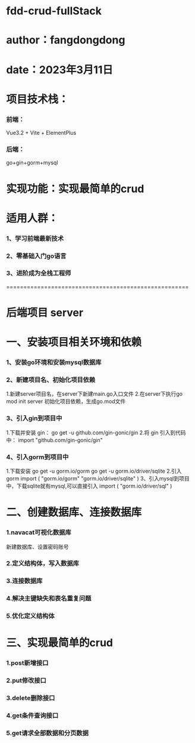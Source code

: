 # fdd-crud-fullStack
# author：fangdongdong
# date：2023年3月11日

# 项目技术栈：

### 前端：
Vue3.2 + Vite + ElementPlus

### 后端：
go+gin+gorm+mysql

# 实现功能：实现最简单的crud

# 适用人群：
### 1、学习前端最新技术
### 2、零基础入门go语言
### 3、进阶成为全栈工程师


===================================================== 

# 后端项目  server

# 一、安装项目相关环境和依赖
### 1、安装go环境和安装mysql数据库

### 2、新建项目名、初始化项目依赖
1.新建server项目名，在server下新建main.go入口文件
2.在server下执行go mod init server  初始化项目依赖，生成go.mod文件

### 3、引入gin到项目中
1.下载并安装 gin：
go get -u github.com/gin-gonic/gin
2.将 gin 引入到代码中：
import "github.com/gin-gonic/gin"

### 4、引入gorm到项目中
1.下载安装
go get -u gorm.io/gorm
go get -u gorm.io/driver/sqlite
2.引入gorm
import (
  "gorm.io/gorm"
  "gorm.io/driver/sqlite"
)
3、引入mysql到项目中，下载sqlite就有mysql,可以直接引入
import (
  "gorm.io/driver/sql"
)

# 二、创建数据库、连接数据库
### 1.navacat可视化数据库
新建数据库、设置密码账号

### 2.定义结构体，写入数据库

### 3.连接数据库
### 4.解决主键缺失和表名重复问题
### 5.优化定义结构体

# 三、实现最简单的crud
### 1.post新增接口
### 2.put修改接口
### 3.delete删除接口
### 4.get条件查询接口
### 5.get请求全部数据和分页数据




